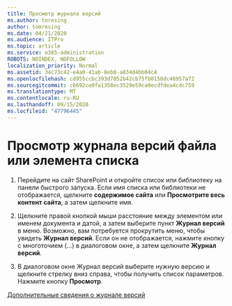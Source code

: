```yaml
---
title: Просмотр журнала версий
ms.author: toresing
author: tomresing
ms.date: 04/21/2020
ms.audience: ITPro
ms.topic: article
ms.service: o365-administration
ROBOTS: NOINDEX, NOFOLLOW
localization_priority: Normal
ms.assetid: 34c73c42-e4a0-41ab-8eb8-a834d4bb04c4
ms.openlocfilehash: cd955ccbc393d7052b42cb75fb0158dc46957a72
ms.sourcegitcommit: c6692ce0fa1358ec3529e59ca0ecdfdea4cdc759
ms.translationtype: MT
ms.contentlocale: ru-RU
ms.lasthandoff: 09/15/2020
ms.locfileid: "47796445"
---
```

# <a name="view-version-history-of-a-file-or-list-item"></a>Просмотр журнала версий файла или элемента списка

1. Перейдите на сайт SharePoint и откройте список или библиотеку на панели быстрого запуска. Если имя списка или библиотеки не отображается, щелкните **содержимое сайта** или **Просмотрите весь контент сайта**, а затем щелкните имя.
    
2. Щелкните правой кнопкой мыши расстояние между элементом или именем документа и датой, а затем выберите пункт **Журнал версий** в меню. Возможно, вам потребуется прокрутить меню, чтобы увидеть **Журнал версий**. Если он не отображается, нажмите кнопку с многоточием (...) в диалоговом окне, а затем щелкните **Журнал версий**.
    
3. В диалоговом окне Журнал версий выберите нужную версию и щелкните стрелку вниз справа, чтобы получить список параметров. Нажмите кнопку **Просмотр**.
    
[Дополнительные сведения о журнале версий](https://go.microsoft.com/fwlink/?linkid=875709)
  

